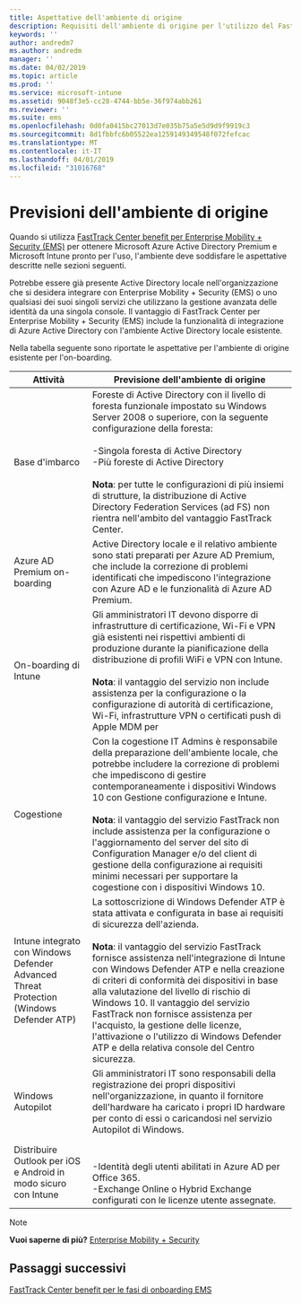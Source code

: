 ```yaml
---
title: Aspettative dell'ambiente di origine
description: Requisiti dell'ambiente di origine per l'utilizzo del FastTrack Center benefit per EMS
keywords: ''
author: andredm7
ms.author: andredm
manager: ''
ms.date: 04/02/2019
ms.topic: article
ms.prod: ''
ms.service: microsoft-intune
ms.assetid: 9048f3e5-cc28-4744-bb5e-36f974abb261
ms.reviewer: ''
ms.suite: ems
ms.openlocfilehash: 0d0fa0415bc27013d7e035b75a5e5d9d9f9919c3
ms.sourcegitcommit: 8d1fbbfc6b05522ea1259149349548f072fefcac
ms.translationtype: MT
ms.contentlocale: it-IT
ms.lasthandoff: 04/01/2019
ms.locfileid: "31016768"
---
```

# <a name="source-environment-expectations"></a>Previsioni dell'ambiente di origine

Quando si utilizza [FastTrack Center benefit per Enterprise Mobility + Security (EMS)](EMS-fasttrack-benefit-for-EMS.md) per ottenere Microsoft Azure Active Directory Premium e Microsoft Intune pronto per l'uso, l'ambiente deve soddisfare le aspettative descritte nelle sezioni seguenti.

Potrebbe essere già presente Active Directory locale nell'organizzazione che si desidera integrare con Enterprise Mobility + Security (EMS) o uno qualsiasi dei suoi singoli servizi che utilizzano la gestione avanzata delle identità da una singola console. Il vantaggio di FastTrack Center per Enterprise Mobility + Security (EMS) include la funzionalità di integrazione di Azure Active Directory con l'ambiente Active Directory locale esistente.

Nella tabella seguente sono riportate le aspettative per l'ambiente di origine esistente per l'on-boarding.

|Attività|Previsione dell'ambiente di origine|
|------------|----------------------------------|
|Base d'imbarco|Foreste di Active Directory con il livello di foresta funzionale impostato su Windows Server 2008 o superiore, con la seguente configurazione della foresta:<br /><br />-Singola foresta di Active Directory<br />-Più foreste di Active Directory </br></br>**Nota**: per tutte le configurazioni di più insiemi di strutture, la distribuzione di Active Directory Federation Services (ad FS) non rientra nell'ambito del vantaggio FastTrack Center.|
|Azure AD Premium on-boarding|Active Directory locale e il relativo ambiente sono stati preparati per Azure AD Premium, che include la correzione di problemi identificati che impediscono l'integrazione con Azure AD e le funzionalità di Azure AD Premium.|
|On-boarding di Intune| Gli amministratori IT devono disporre di infrastrutture di certificazione, Wi-Fi e VPN già esistenti nei rispettivi ambienti di produzione durante la pianificazione della distribuzione di profili WiFi e VPN con Intune.<br /><br /> **Nota**: il vantaggio del servizio non include assistenza per la configurazione o la configurazione di autorità di certificazione, Wi-Fi, infrastrutture VPN o certificati push di Apple MDM per  |
|Cogestione|Con la cogestione IT Admins è responsabile della preparazione dell'ambiente locale, che potrebbe includere la correzione di problemi che impediscono di gestire contemporaneamente i dispositivi Windows 10 con Gestione configurazione e Intune.<br /><br />**Nota**: il vantaggio del servizio FastTrack non include assistenza per la configurazione o l'aggiornamento del server del sito di Configuration Manager e/o del client di gestione della configurazione ai requisiti minimi necessari per supportare la cogestione con i dispositivi Windows 10. |
|Intune integrato con Windows Defender Advanced Threat Protection (Windows Defender ATP)|La sottoscrizione di Windows Defender ATP è stata attivata e configurata in base ai requisiti di sicurezza dell'azienda.<br /><br />**Nota**: il vantaggio del servizio FastTrack fornisce assistenza nell'integrazione di Intune con Windows Defender ATP e nella creazione di criteri di conformità dei dispositivi in base alla valutazione del livello di rischio di Windows 10. Il vantaggio del servizio FastTrack non fornisce assistenza per l'acquisto, la gestione delle licenze, l'attivazione o l'utilizzo di Windows Defender ATP e della relativa console del Centro sicurezza. |
|Windows Autopilot|Gli amministratori IT sono responsabili della registrazione dei propri dispositivi nell'organizzazione, in quanto il fornitore dell'hardware ha caricato i propri ID hardware per conto di essi o caricandosi nel servizio Autopilot di Windows. |
|Distribuire Outlook per iOS e Android in modo sicuro con Intune|<br /><br />-Identità degli utenti abilitati in Azure AD per Office 365.<br />-Exchange Online o Hybrid Exchange configurati con le licenze utente assegnate.<br />|

> [!NOTE]
> **Vuoi saperne di più?** 
>  [Enterprise Mobility + Security](https://www.microsoft.com/cloud-platform/enterprise-mobility)

## <a name="next-steps"></a>Passaggi successivi

[FastTrack Center benefit per le fasi di onboarding EMS](EMS-onboarding-phases.md)
